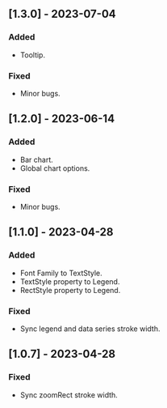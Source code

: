 ## [1.3.0] - 2023-07-04

### Added

- Tooltip.

### Fixed

- Minor bugs.

## [1.2.0] - 2023-06-14

### Added

- Bar chart.
- Global chart options.

### Fixed

- Minor bugs.

## [1.1.0] - 2023-04-28

### Added

- Font Family to TextStyle.
- TextStyle property to Legend.
- RectStyle property to Legend.

### Fixed

- Sync legend and data series stroke width.

## [1.0.7] - 2023-04-28

### Fixed

- Sync zoomRect stroke width.
